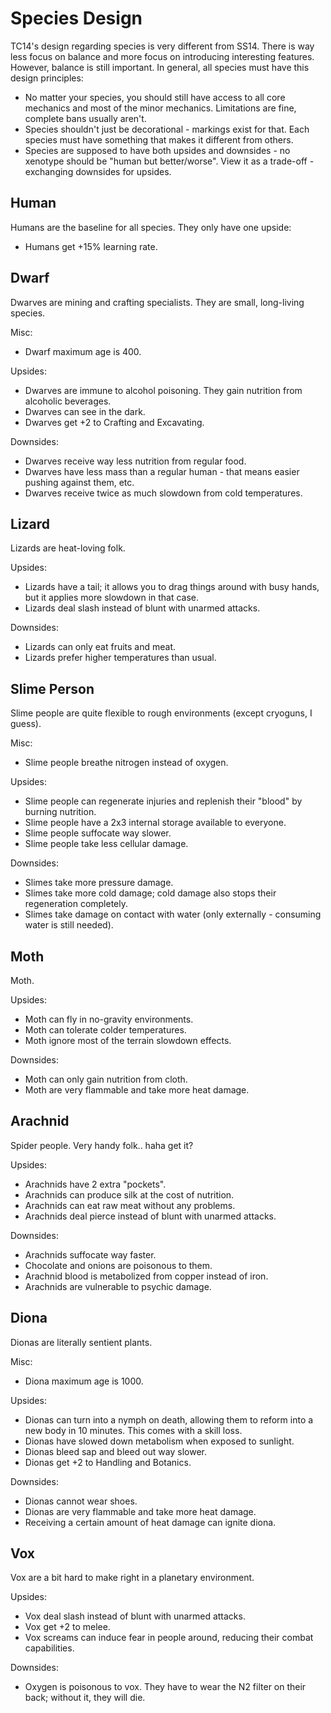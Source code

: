 # Species Design

TC14's design regarding species is very different from SS14. There is way less focus on balance and more focus on introducing interesting features.
However, balance is still important. In general, all species must have this design principles:
- No matter your species, you should still have access to all core mechanics and most of the minor mechanics. Limitations are fine, complete bans usually aren't.
- Species shouldn't just be decorational - markings exist for that. Each species must have something that makes it different from others.
- Species are supposed to have both upsides and downsides - no xenotype should be "human but better/worse". View it as a trade-off - exchanging downsides for upsides.

## Human

Humans are the baseline for all species. They only have one upside:

- Humans get +15% learning rate.

## Dwarf

Dwarves are mining and crafting specialists. They are small, long-living species.

Misc:

- Dwarf maximum age is 400.

Upsides:

- Dwarves are immune to alcohol poisoning. They gain nutrition from alcoholic beverages.
- Dwarves can see in the dark.
- Dwarves get +2 to Crafting and Excavating.

Downsides:

- Dwarves receive way less nutrition from regular food.
- Dwarves have less mass than a regular human - that means easier pushing against them, etc.
- Dwarves receive twice as much slowdown from cold temperatures.

## Lizard

Lizards are heat-loving folk.

Upsides:

- Lizards have a tail; it allows you to drag things around with busy hands, but it applies more slowdown in that case.
- Lizards deal slash instead of blunt with unarmed attacks.

Downsides:

- Lizards can only eat fruits and meat.
- Lizards prefer higher temperatures than usual.

## Slime Person

Slime people are quite flexible to rough environments (except cryoguns, I guess).

Misc:

- Slime people breathe nitrogen instead of oxygen.

Upsides:

- Slime people can regenerate injuries and replenish their "blood" by burning nutrition.
- Slime people have a 2x3 internal storage available to everyone.
- Slime people suffocate way slower.
- Slime people take less cellular damage.

Downsides:

- Slimes take more pressure damage.
- Slimes take more cold damage; cold damage also stops their regeneration completely.
- Slimes take damage on contact with water (only externally - consuming water is still needed).

## Moth

Moth.

Upsides:

- Moth can fly in no-gravity environments.
- Moth can tolerate colder temperatures.
- Moth ignore most of the terrain slowdown effects.

Downsides:

- Moth can only gain nutrition from cloth.
- Moth are very flammable and take more heat damage.

## Arachnid

Spider people. Very handy folk.. haha get it?

Upsides:

- Arachnids have 2 extra "pockets".
- Arachnids can produce silk at the cost of nutrition.
- Arachnids can eat raw meat without any problems.
- Arachnids deal pierce instead of blunt with unarmed attacks.

Downsides:

- Arachnids suffocate way faster.
- Chocolate and onions are poisonous to them.
- Arachnid blood is metabolized from copper instead of iron.
- Arachnids are vulnerable to psychic damage.

## Diona

Dionas are literally sentient plants.

Misc:

- Diona maximum age is 1000.

Upsides:

- Dionas can turn into a nymph on death, allowing them to reform into a new body in 10 minutes. This comes with a skill loss.
- Dionas have slowed down metabolism when exposed to sunlight.
- Dionas bleed sap and bleed out way slower.
- Dionas get +2 to Handling and Botanics.

Downsides:

- Dionas cannot wear shoes.
- Dionas are very flammable and take more heat damage.
- Receiving a certain amount of heat damage can ignite diona.

## Vox

Vox are a bit hard to make right in a planetary environment.

Upsides:

- Vox deal slash instead of blunt with unarmed attacks.
- Vox get +2 to melee.
- Vox screams can induce fear in people around, reducing their combat capabilities.

Downsides:

- Oxygen is poisonous to vox. They have to wear the N2 filter on their back; without it, they will die.